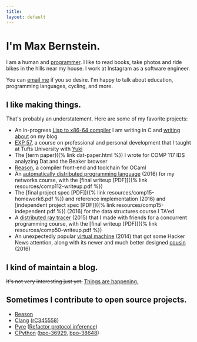 ```yaml
---
title:
layout: default
---
```


<h1>I'm Max Bernstein.</h1>

I am a human and [programmer](https://github.com/tekknolagi). I like to read
books, take photos and ride bikes in the hills near my house. I work at
Instagram as a software engineer.

You can [email me](mailto:contact@bernsteinbear.com) if you so desire. I'm
happy to talk about education, programming languages, cycling, and more.

## I like making things.

That's probably an understatement. Here are some of my favorite projects:

* An in-progress [Lisp to x86-64 compiler](https://github.com/tekknolagi/ghuloum)
  I am writing in C and [writing about](/blog/lisp/) on my blog
* [EXP 57](/excollege/), a course on professional and personal development that
  I taught at Tufts University with [Yuki](https://yzan424.github.io/)
* The [term paper]({% link dat-paper.html %}) I wrote for COMP 117 IDS
  analyzing Dat and the Beaker browser
* [Reason](https://facebook.github.io/reason/), a compiler front-end and
  toolchain for OCaml
* An [automatically distributed programming language](https://github.com/tekknolagi/distlisp)
  (2016) for my networks course, with the
  [final writeup [PDF]]({% link resources/comp112-writeup.pdf %})
* The [final project spec [PDF]]({% link resources/comp15-homework6.pdf %})
  and reference implementation (2016) and
  [independent project spec [PDF]]({% link resources/comp15-independent.pdf %})
  (2016) for the data structures course I TA'ed
* A [distributed ray tracer](https://github.com/TheiaRT/tracer) (2015) that I
  made with friends for a concurrent programming course, with the
  [final writeup [PDF]]({% link resources/comp50-writeup.pdf %})
* An unexpectedly popular [virtual machine](https://github.com/tekknolagi/carp)
  (2014) that got some Hacker News attention, along with its newer
  and much better designed [cousin](https://github.com/RabbitVM/rabbit) (2016)

## I kind of maintain a blog.

<del>It's not very interesting just yet.</del> [Things are happening.](/blog/)

## Sometimes I contribute to open source projects.
* [Reason](https://github.com/facebook/reason)
* [Clang](https://clang.llvm.org/)
  ([rC345558](https://reviews.llvm.org/rC345558))
* [Pyre](https://pyre-check.org/)
  ([Refactor protocol inference](https://github.com/facebook/pyre-check/commit/f14577db5940c0b4087fffe209786cd4075f37df))
* [CPython](https://www.python.org/)
  ([bpo-36929](https://github.com/python/cpython/pull/13392),
  [bpo-38648](https://github.com/python/cpython/pull/17002))
